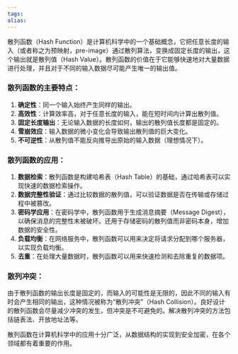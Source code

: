 ```yaml
---
tags: 
alias:
---
```


散列函数（Hash Function）是计算机科学中的一个基础概念，它把任意长度的输入（或者称之为预映射，pre-image）通过散列算法，变换成固定长度的输出，这个输出就是散列值（Hash Value）。散列函数的价值在于它能够快速地对大量数据进行处理，并且对于不同的输入数据尽可能产生唯一的输出值。

### 散列函数的主要特点：

1. **确定性**：同一个输入始终产生同样的输出。
2. **高效性**：计算效率高，对于任意长度的输入，能在短时间内计算出散列值。
3. **固定长度输出**：无论输入数据的长度如何，输出的散列值长度都是固定的。
4. **雪崩效应**：输入数据的微小变化会导致输出散列值的巨大变化。
5. **不可逆性**：从散列值不能反向推导出原始的输入数据（理想情况下）。

### 散列函数的应用：

1. **数据检索**：散列函数是构建哈希表（Hash Table）的基础，通过哈希表可以实现快速的数据检索操作。
2. **数据完整性验证**：通过比较数据的散列值，可以验证数据是否在传输或存储过程中被篡改。
3. **密码学应用**：在密码学中，散列函数用于生成消息摘要（Message Digest），以确保消息的完整性未被破坏。还用于存储密码的散列值而非密码本身，增加数据的安全性。
4. **负载均衡**：在网络服务中，散列函数可以用来决定将请求分配到哪个服务器，以实现负载均衡。
5. **去重**：在处理大量数据时，散列函数可以用来快速检测和去除重复的数据项。

### 散列冲突：

由于散列函数的输出长度是固定的，而输入的可能性是无限的，因此不同的输入有时会产生相同的输出，这种情况被称为“散列冲突”（Hash Collision）。良好设计的散列函数会尽量减少冲突的发生，但冲突是不可避免的。解决散列冲突的方法包括链表法、开放地址法等。

散列函数在计算机科学中的应用十分广泛，从数据结构的实现到安全加密，在各个领域都有着重要的作用。